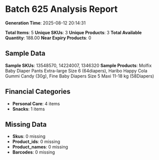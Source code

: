 # Batch 625 Analysis Report

**Generation Time**: 2025-08-12 20:14:31

**Total Items**: 5
**Unique SKUs**: 3
**Unique Products**: 3
**Total Available Quantity**: 188.00
**Near Expiry Products**: 0

## Sample Data
**Sample SKUs**: 13548570, 14224007, 1346320
**Sample Products**: Molfix Baby Diaper Pants Extra-large Size 6 (64diapers), Haribo Happy Cola Gummi Candy (30g), Fine Baby Diapers Size 5 Maxi 11-18 kg (58Diapers)

## Financial Categories
- **Personal Care**: 4 items
- **Snacks**: 1 items

## Missing Data
- **Skus**: 0 missing
- **Product_ids**: 0 missing
- **Product_names**: 0 missing
- **Barcodes**: 0 missing
